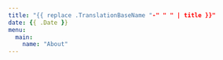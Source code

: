 ```yaml
---
title: "{{ replace .TranslationBaseName "-" " " | title }}"
date: {{ .Date }}
menu:
  main:
    name: "About"
---
```

